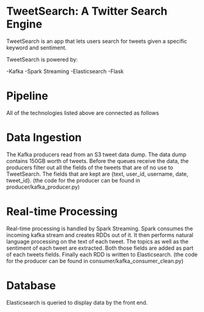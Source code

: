 # TweetSearch: A Twitter Search Engine

TweetSearch is an app that lets users search for tweets given a specific keyword and sentiment.

TweetSearch is powered by:

-Kafka
-Spark Streaming
-Elasticsearch
-Flask

# Pipeline

All of the technologies listed above are connected as follows



# Data Ingestion

The Kafka producers read from an S3 tweet data dump. The data dump contains 150GB worth of tweets. Before the queues receive the data, the producers filter out all the fields of the tweets that are of no use to TweetSearch. The fields that are kept are {text, user_id, username, date, tweet_id}. (the code for the producer can be found in producer/kafka_producer.py)

# Real-time Processing

Real-time processing is handled by Spark Streaming. Spark consumes the incoming kafka stream and creates RDDs out of it. It then performs natural language processing on the text of each tweet. The topics as well as the sentiment of each tweet are extracted. Both those fields are added as part of each tweets fields. Finally each RDD is written to Elasticsearch. (the code for the producer can be found in consumer/kafka_consumer_clean.py)

# Database

Elasticsearch is queried to display data by the front end. 
